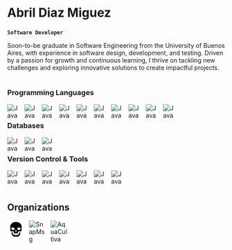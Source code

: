 # Abril Diaz Miguez
**`Software Developer`**


Soon-to-be graduate in Software Engineering from the University of Buenos Aires, with experience in software design, development, and testing. Driven by a passion for growth and continuous learning, I thrive on tackling new challenges and exploring innovative solutions to create impactful projects.

#

### Programming Languages

<img align ="left" alt="Java" width="30px" style="padding-right:10px;" src="https://cdn.jsdelivr.net/gh/devicons/devicon@latest/icons/c/c-original.svg"/>

<img align ="left" alt="Java" width="30px" style="padding-right:10px;" src="https://cdn.jsdelivr.net/gh/devicons/devicon@latest/icons/cplusplus/cplusplus-original.svg" />


<img align ="left" alt="Java" width="30px" style="padding-right:10px;" src="https://cdn.jsdelivr.net/gh/devicons/devicon@latest/icons/java/java-original.svg" />


<img align ="left" alt="Java" width="30px" style="padding-right:10px;" src="https://cdn.jsdelivr.net/gh/devicons/devicon@latest/icons/python/python-original.svg" />



<img align ="left" alt="Java" width="30px" style="padding-right:10px;" src="https://cdn.jsdelivr.net/gh/devicons/devicon@latest/icons/javascript/javascript-plain.svg" />


<img align ="left" alt="Java" width="30px" style="padding-right:10px;" src="https://cdn.jsdelivr.net/gh/devicons/devicon@latest/icons/typescript/typescript-plain.svg" />


<img align ="left" alt="Java" width="30px" style="padding-right:10px;" src="https://cdn.jsdelivr.net/gh/devicons/devicon@latest/icons/react/react-original.svg" />


<img align ="left" alt="Java" width="30px" style="padding-right:10px;" src="https://cdn.jsdelivr.net/gh/devicons/devicon@latest/icons/rust/rust-line.svg" />

<img align ="left" alt="Java" width="30px" style="padding-right:10px;" src="https://cdn.jsdelivr.net/gh/devicons/devicon@latest/icons/qt/qt-original.svg" />


<img align ="left" alt="Java" width="30px" style="padding-right:10px;" src="https://cdn.jsdelivr.net/gh/devicons/devicon@latest/icons/arduino/arduino-original.svg"/>


<br />

### Databases

<img align ="left" alt="Java" width="30px" style="padding-right:10px;" src="https://cdn.jsdelivr.net/gh/devicons/devicon@latest/icons/mongodb/mongodb-original.svg" />


<img align ="left" alt="Java" width="30px" style="padding-right:10px;" src="https://cdn.jsdelivr.net/gh/devicons/devicon@latest/icons/pandas/pandas-original-wordmark.svg" />


<img align ="left" alt="Java" width="30px" style="padding-right:10px;" src="https://cdn.jsdelivr.net/gh/devicons/devicon@latest/icons/postgresql/postgresql-original.svg"/>


<br />

### Version Control & Tools

<img align ="left" alt="Java" width="30px" style="padding-right:10px;" src="https://cdn.jsdelivr.net/gh/devicons/devicon@latest/icons/github/github-original.svg" />

<img align ="left" alt="Java" width="30px" style="padding-right:10px;" src="https://cdn.jsdelivr.net/gh/devicons/devicon@latest/icons/docker/docker-original.svg" />

<img align ="left" alt="Java" width="30px" style="padding-right:10px;" src="https://cdn.jsdelivr.net/gh/devicons/devicon@latest/icons/kaggle/kaggle-original-wordmark.svg"/>


<img align ="left" alt="Java" width="30px" style="padding-right:10px;" src="https://cdn.jsdelivr.net/gh/devicons/devicon@latest/icons/postman/postman-plain.svg" />



<img align ="left" alt="Java" width="30px" style="padding-right:10px;" src="https://cdn.jsdelivr.net/gh/devicons/devicon@latest/icons/rabbitmq/rabbitmq-original.svg" />

<img align ="left" alt="Java" width="30px" style="padding-right:10px;" src="https://cdn.jsdelivr.net/gh/devicons/devicon@latest/icons/heroku/heroku-original-wordmark.svg" />

<img align ="left" alt="Java" width="30px" style="padding-right:10px;" src="https://cdn.jsdelivr.net/gh/devicons/devicon@latest/icons/fastapi/fastapi-original-wordmark.svg" />

<br />
<br />

# 



## Organizations

<a href="https://github.com/Merok23/TPG-Taller-Left4dead-Grupo1">
  <img align="left" src="/assets/Left4Dead.svg" alt="TPG-Taller-Left4dead" width="40" style="padding-right:10px;" />
</a>

<a href="https://github.com/Taller2-Grupo4-SnapMsg">
  <img align="left" src="https://avatars.githubusercontent.com/u/143455083?s=200&v=4" alt="SnapMsg" width="40" style="padding-right:10px;" />
</a>

<a href="https://github.com/AquaCultiva">
  <img align="left" src="https://avatars.githubusercontent.com/u/170190575?s=200&v=4" alt="AquaCultiva" width="40" style="padding-right:10px;" />
</a>

<br clear="left" />
